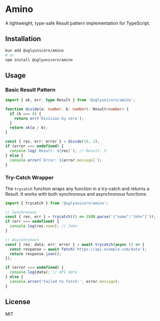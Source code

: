 # Amino

A lightweight, type-safe Result pattern implementation for TypeScript.

## Installation

```bash
bun add @uglyunicorn/amino
# or
npm install @uglyunicorn/amino
```

## Usage

### Basic Result Pattern

```typescript
import { ok, err, type Result } from '@uglyunicorn/amino';

function divide(a: number, b: number): Result<number> {
  if (b === 0) {
    return err('Division by zero');
  }
  return ok(a / b);
}

const { res, err: error } = divide(10, 2);
if (error === undefined) {
  console.log(`Result: ${res}`); // Result: 5
} else {
  console.error(`Error: ${error.message}`);
}
```

### Try-Catch Wrapper

The `trycatch` function wraps any function in a try-catch and returns a Result. It works with both synchronous and asynchronous functions:

```typescript
import { trycatch } from '@uglyunicorn/amino';

// Synchronous
const { res, err } = trycatch(() => JSON.parse('{"name":"John"}'));
if (err === undefined) {
  console.log(res.name); // John
}

// Asynchronous
const { res: data, err: error } = await trycatch(async () => {
  const response = await fetch('https://api.example.com/data');
  return response.json();
});

if (error === undefined) {
  console.log(data); // API data
} else {
  console.error('Failed to fetch:', error.message);
}
```

## License

MIT

